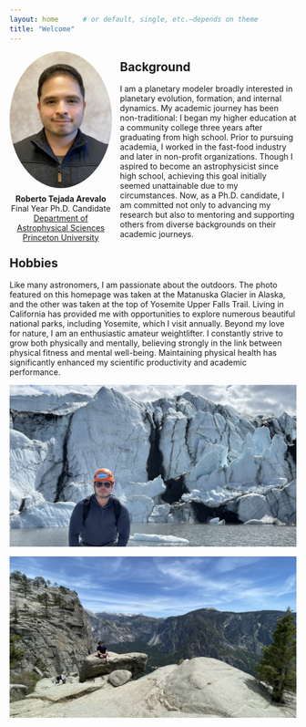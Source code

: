 ```yaml
---
layout: home      # or default, single, etc.—depends on theme
title: "Welcome"
---
```


<!-- ![HEADSHOT](/images/peyton_picture.jpg)

<!-- replace the Markdown image with an HTML tag and inline styles -->
<!-- Full-page background -->

<div style="
  float: left;
  margin: 0 1em 1em 0;
  width: 180px;
  text-align: center;
">
  <img
    src="/images/peyton_picture.jpg"
    alt="Rob Tejada headshot"
    style="width: 100%; border-radius: 50%;"
  />
  <p style="margin: 0.5em 0 0 0;">
    <strong>Roberto Tejada Arevalo</strong><br>
    Final Year Ph.D. Candidate<br>
    <a href="https://web.astro.princeton.edu/" target="_blank" rel="noopener">
      Department of Astrophysical Sciences<br>
      Princeton University
    </a>
  </p>
</div>

## Background

I am a planetary modeler broadly interested in planetary evolution, formation, and internal dynamics. My academic journey has been non-traditional: I began my higher education at a community college three years after graduating from high school. Prior to pursuing academia, I worked in the fast-food industry and later in non-profit organizations. Though I aspired to become an astrophysicist since high school, achieving this goal initially seemed unattainable due to my circumstances. Now, as a Ph.D. candidate, I am committed not only to advancing my research but also to mentoring and supporting others from diverse backgrounds on their academic journeys.

## Hobbies

Like many astronomers, I am passionate about the outdoors. The photo featured on this homepage was taken at the Matanuska Glacier in Alaska, and the other was taken at the top of Yosemite Upper Falls Trail. Living in California has provided me with opportunities to explore numerous beautiful national parks, including Yosemite, which I visit annually. Beyond my love for nature, I am an enthusiastic amateur weightlifter. I constantly strive to grow both physically and mentally, believing strongly in the link between physical fitness and mental well-being. Maintaining physical health has significantly enhanced my scientific productivity and academic performance.

![glacier](/images/glacier_me.JPG)

![yosemite](/images/yosemite_falls.jpeg)

